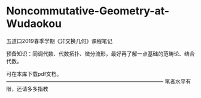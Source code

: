 # Noncommutative-Geometry-at-Wudaokou
五道口2019春季学期《非交换几何》课程笔记

预备知识：同调代数、代数拓扑、微分流形，最好再了解一点基础的范畴论、结合代数。

可在本库下载pdf文档。
——————————————————————————————
笔者水平有限，还请多多指教

